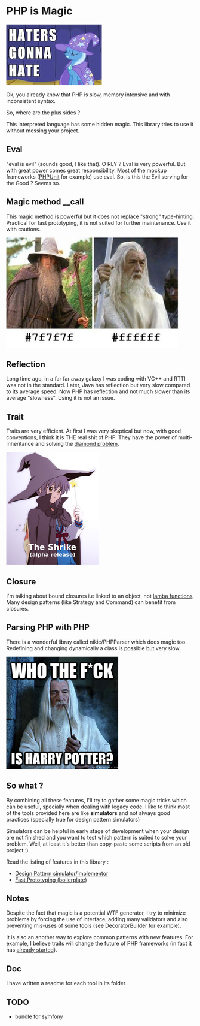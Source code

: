 # PHP is Magic

![Pony](./doc/img/pony.jpg)

Ok, you already know that PHP is slow, memory intensive and with inconsistent syntax.

So, where are the plus sides ?

This interpreted language has some hidden magic. This library tries to use
it without messing your project.

## Eval

"eval is evil" (sounds good, I like that). O RLY ? Eval is very powerful.
But with great power comes great responsibility. Most of the mockup frameworks 
([PHPUnit][2] for example) use eval. So, is this the Evil serving for the Good ? 
Seems so.

## Magic method __call

This magic method is powerful but it does not replace "strong" type-hinting.
Practical for fast prototyping, it is not suited for further maintenance. Use 
it with cautions.

![color](./doc/img/gandalf.jpg)

## Reflection

Long time ago, in a far far away galaxy I was coding with VC++ and RTTI was not in 
the standard. Later, Java has reflection but very slow compared to its
average speed. Now PHP has reflection and not much slower than its average
"slowness". Using it is not an issue.

## Trait

Traits are very efficient. At first I was very skeptical but now, with good conventions,
I think it is THE real shit of PHP. They have the power of multi-inheritance 
and solving the [diamond problem][3].

![shrike](./doc/img/nagato.jpg)

## Closure

I'm talking about bound closures i.e linked to an object, not [lamba functions][4].
Many design patterns (like Strategy and Command) can benefit from closures.

## Parsing PHP with PHP

There is a wonderful libray called nikic/PHPParser which does magic too.
Redefining and changing dynamically a class is possible but very slow.

![harry](./doc/img/harry.jpg)

## So what ?

By combining all these features, I'll try to gather some magic tricks which 
can be useful, specially when dealing with legacy code. I like to think
most of the tools provided here are like **simulators** and 
not always good practices (specially true for design pattern simulators)

Simulators can be helpful in early stage of development when your design are
not finished and you want to test which pattern is suited to solve your problem. 
Well, at least it's better than copy-paste some scripts from an old project :)

Read the listing of features in this library :
 * [Design Pattern simulator/implementor](/src/Trismegiste/Magic/Pattern)
 * [Fast Prototyping (boilerplate)](/src/Trismegiste/Magic/Proto)

## Notes

Despite the fact that magic is a potential WTF generator, I try to minimize
problems by forcing the use of interface, adding many validators and also 
preventing mis-uses of some tools (see DecoratorBuilder for example).

It is also an another way to explore common patterns with new features.
For example, I believe traits will change the future of PHP frameworks
(in fact it has [already started][1]).

## Doc

I have written a readme for each tool in its folder

## TODO

 * bundle for symfony

[1]: http://silex.sensiolabs.org/doc/usage.html#traits
[2]: https://github.com/sebastianbergmann/phpunit-mock-objects/blob/master/PHPUnit/Framework/MockObject/Generator.php#L272
[3]: http://en.wikipedia.org/wiki/Multiple_inheritance#The_diamond_problem
[4]: http://en.wikipedia.org/wiki/Anonymous_function